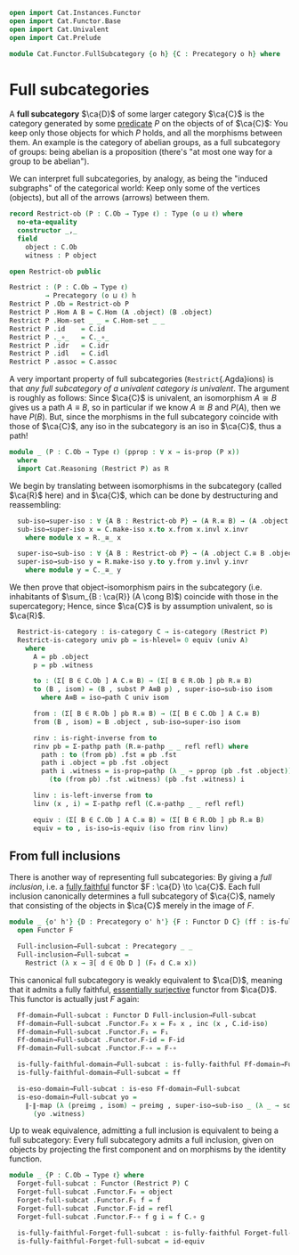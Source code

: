 ```agda
open import Cat.Instances.Functor
open import Cat.Functor.Base
open import Cat.Univalent
open import Cat.Prelude

module Cat.Functor.FullSubcategory {o h} {C : Precategory o h} where
```

<!--
```agda
import Cat.Reasoning C as C
open Precategory
private variable
  ℓ : Level
```
-->

# Full subcategories

A **full subcategory** $\ca{D}$ of some larger category $\ca{C}$ is the
category generated by some [predicate] $P$ on the objects of of
$\ca{C}$: You keep only those objects for which $P$ holds, and all the
morphisms between them. An example is the category of abelian groups, as
a full subcategory of groups: being abelian is a proposition (there's
"at most one way for a group to be abelian").

[predicate]: 1Lab.HLevel.html#is-prop

We can interpret full subcategories, by analogy, as being the "induced
subgraphs" of the categorical world: Keep only some of the vertices
(objects), but all of the arrows (arrows) between them.

```agda
record Restrict-ob (P : C.Ob → Type ℓ) : Type (o ⊔ ℓ) where
  no-eta-equality
  constructor _,_
  field
    object : C.Ob
    witness : P object

open Restrict-ob public

Restrict : (P : C.Ob → Type ℓ)
         → Precategory (o ⊔ ℓ) h
Restrict P .Ob = Restrict-ob P
Restrict P .Hom A B = C.Hom (A .object) (B .object)
Restrict P .Hom-set _ _ = C.Hom-set _ _
Restrict P .id    = C.id
Restrict P ._∘_   = C._∘_
Restrict P .idr   = C.idr
Restrict P .idl   = C.idl
Restrict P .assoc = C.assoc
```

A very important property of full subcategories (`Restrict`{.Agda}ions)
is that _any full subcategory of a univalent category is univalent_. The
argument is roughly as follows: Since $\ca{C}$ is univalent, an
isomorphism $A \cong B$ gives us a path $A \equiv B$, so in particular
if we know $A \cong B$ and $P(A)$, then we have $P(B)$. But, since the
morphisms in the full subcategory coincide with those of $\ca{C}$, any
iso in the subcategory is an iso in $\ca{C}$, thus a path!

```agda
module _ (P : C.Ob → Type ℓ) (pprop : ∀ x → is-prop (P x))
  where
  import Cat.Reasoning (Restrict P) as R
```

We begin by translating between isomorphisms in the subcategory (called
$\ca{R}$ here) and in $\ca{C}$, which can be done by destructuring and
reassembling:

```agda
  sub-iso→super-iso : ∀ {A B : Restrict-ob P} → (A R.≅ B) → (A .object C.≅ B .object)
  sub-iso→super-iso x = C.make-iso x.to x.from x.invl x.invr
    where module x = R._≅_ x

  super-iso→sub-iso : ∀ {A B : Restrict-ob P} → (A .object C.≅ B .object) → (A R.≅ B)
  super-iso→sub-iso y = R.make-iso y.to y.from y.invl y.invr
    where module y = C._≅_ y
```

We then prove that object-isomorphism pairs in the subcategory (i.e.
inhabitants of $\sum_{B : \ca{R}} (A \cong B)$) coincide with those in
the supercategory; Hence, since $\ca{C}$ is by assumption univalent, so
is $\ca{R}$.

```agda
  Restrict-is-category : is-category C → is-category (Restrict P)
  Restrict-is-category univ pb = is-hlevel≃ 0 equiv (univ A)
    where
      A = pb .object
      p = pb .witness

      to : (Σ[ B ∈ C.Ob ] A C.≅ B) → (Σ[ B ∈ R.Ob ] pb R.≅ B)
      to (B , isom) = (B , subst P A≡B p) , super-iso→sub-iso isom
        where A≡B = iso→path C univ isom

      from : (Σ[ B ∈ R.Ob ] pb R.≅ B) → (Σ[ B ∈ C.Ob ] A C.≅ B)
      from (B , isom) = B .object , sub-iso→super-iso isom

      rinv : is-right-inverse from to
      rinv pb = Σ-pathp path (R.≅-pathp _ _ refl refl) where
        path : to (from pb) .fst ≡ pb .fst
        path i .object = pb .fst .object
        path i .witness = is-prop→pathp (λ _ → pprop (pb .fst .object))
          (to (from pb) .fst .witness) (pb .fst .witness) i

      linv : is-left-inverse from to
      linv (x , i) = Σ-pathp refl (C.≅-pathp _ _ refl refl)

      equiv : (Σ[ B ∈ C.Ob ] A C.≅ B) ≃ (Σ[ B ∈ R.Ob ] pb R.≅ B)
      equiv = to , is-iso→is-equiv (iso from rinv linv)
```

## From full inclusions

There is another way of representing full subcategories: By giving a
_full inclusion_, i.e. a [fully faithful] functor $F : \ca{D} \to
\ca{C}$. Each full inclusion canonically determines a full subcategory
of $\ca{C}$, namely that consisting of the objects in $\ca{C}$ merely in
the image of $F$.

[fully faithful]: Cat.Functor.Base#ff-functors

```agda
module _ {o' h'} {D : Precategory o' h'} {F : Functor D C} (ff : is-fully-faithful F) where
  open Functor F

  Full-inclusion→Full-subcat : Precategory _ _
  Full-inclusion→Full-subcat =
    Restrict (λ x → ∃[ d ∈ Ob D ] (F₀ d C.≅ x))
```

This canonical full subcategory is weakly equivalent to $\ca{D}$,
meaning that it admits a fully faithful, [essentially surjective]
functor from $\ca{D}$. This functor is actually just $F$ again:

[essentially surjective]: Cat.Functor.Base.html#essential-fibres

```agda
  Ff-domain→Full-subcat : Functor D Full-inclusion→Full-subcat
  Ff-domain→Full-subcat .Functor.F₀ x = F₀ x , inc (x , C.id-iso)
  Ff-domain→Full-subcat .Functor.F₁ = F₁
  Ff-domain→Full-subcat .Functor.F-id = F-id
  Ff-domain→Full-subcat .Functor.F-∘ = F-∘

  is-fully-faithful-domain→Full-subcat : is-fully-faithful Ff-domain→Full-subcat
  is-fully-faithful-domain→Full-subcat = ff

  is-eso-domain→Full-subcat : is-eso Ff-domain→Full-subcat
  is-eso-domain→Full-subcat yo =
    ∥-∥-map (λ (preimg , isom) → preimg , super-iso→sub-iso _ (λ _ → squash) isom)
      (yo .witness)
```

Up to weak equivalence, admitting a full inclusion is equivalent to
being a full subcategory: Every full subcategory admits a full
inclusion, given on objects by projecting the first component and on
morphisms by the identity function.

```agda
module _ {P : C.Ob → Type ℓ} where
  Forget-full-subcat : Functor (Restrict P) C
  Forget-full-subcat .Functor.F₀ = object
  Forget-full-subcat .Functor.F₁ f = f
  Forget-full-subcat .Functor.F-id = refl
  Forget-full-subcat .Functor.F-∘ f g i = f C.∘ g

  is-fully-faithful-Forget-full-subcat : is-fully-faithful Forget-full-subcat
  is-fully-faithful-Forget-full-subcat = id-equiv
```
